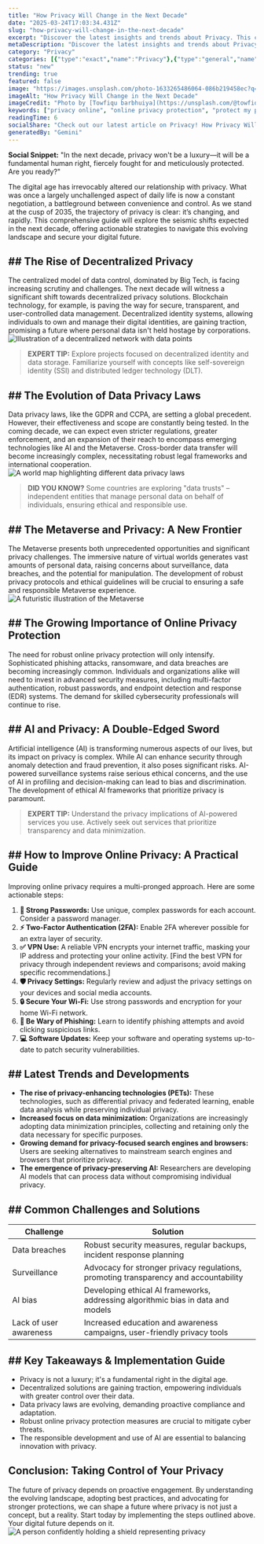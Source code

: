 ```yaml
---
title: "How Privacy Will Change in the Next Decade"
date: "2025-03-24T17:03:34.431Z"
slug: "how-privacy-will-change-in-the-next-decade"
excerpt: "Discover the latest insights and trends about Privacy. This comprehensive guide covers everything you need to know about Privacy in 2025."
metaDescription: "Discover the latest insights and trends about Privacy. This comprehensive guide covers everything you need to know about Privacy in 2025."
category: "Privacy"
categories: [{"type":"exact","name":"Privacy"},{"type":"general","name":"Technology"},{"type":"medium","name":"Data Security"},{"type":"specific","name":"Encryption"},{"type":"niche","name":"Homomorphic Encryption"}]
status: "new"
trending: true
featured: false
image: "https://images.unsplash.com/photo-1633265486064-086b219458ec?q=85&w=1200&fit=max&fm=webp&auto=compress"
imageAlt: "How Privacy Will Change in the Next Decade"
imageCredit: "Photo by [Towfiqu barbhuiya](https://unsplash.com/@towfiqu999999) on Unsplash"
keywords: ["privacy online", "online privacy protection", "protect my privacy", "data privacy laws", "best vpn for privacy", "how to improve online privacy", "privacy settings", "privacy policy generator", "what is online privacy", "secure my personal data"]
readingTime: 6
socialShare: "Check out our latest article on Privacy! How Privacy Will Change in the Next Decade #privacy online #online privacy protection #protect my privacy"
generatedBy: "Gemini"
---
```




**Social Snippet:**  "In the next decade, privacy won't be a luxury—it will be a fundamental human right, fiercely fought for and meticulously protected.  Are you ready?"

The digital age has irrevocably altered our relationship with privacy.  What was once a largely unchallenged aspect of daily life is now a constant negotiation, a battleground between convenience and control.  As we stand at the cusp of 2035, the trajectory of privacy is clear: it’s changing, and rapidly. This comprehensive guide will explore the seismic shifts expected in the next decade, offering actionable strategies to navigate this evolving landscape and secure your digital future.

## ## The Rise of Decentralized Privacy

The centralized model of data control, dominated by Big Tech, is facing increasing scrutiny and challenges.  The next decade will witness a significant shift towards decentralized privacy solutions.  Blockchain technology, for example, is paving the way for secure, transparent, and user-controlled data management.  Decentralized identity systems, allowing individuals to own and manage their digital identities, are gaining traction, promising a future where personal data isn't held hostage by corporations. ![Illustration of a decentralized network with data points](https://images.unsplash.com/photo-1461685265823-f8d5d0b08b9b?q=85&w=1200&fit=max&fm=webp&auto=compress)

> **EXPERT TIP:** Explore projects focused on decentralized identity and data storage.  Familiarize yourself with concepts like self-sovereign identity (SSI) and distributed ledger technology (DLT).

## ## The Evolution of Data Privacy Laws

Data privacy laws, like the GDPR and CCPA, are setting a global precedent.  However, their effectiveness and scope are constantly being tested.  In the coming decade, we can expect even stricter regulations, greater enforcement, and an expansion of their reach to encompass emerging technologies like AI and the Metaverse.  Cross-border data transfer will become increasingly complex, necessitating robust legal frameworks and international cooperation. ![A world map highlighting different data privacy laws](https://images.unsplash.com/photo-1595666944516-bbb485958fb5?q=85&w=1200&fit=max&fm=webp&auto=compress)

> **DID YOU KNOW?** Some countries are exploring "data trusts" – independent entities that manage personal data on behalf of individuals, ensuring ethical and responsible use.

## ##  The Metaverse and Privacy: A New Frontier

The Metaverse presents both unprecedented opportunities and significant privacy challenges.  The immersive nature of virtual worlds generates vast amounts of personal data, raising concerns about surveillance, data breaches, and the potential for manipulation.  The development of robust privacy protocols and ethical guidelines will be crucial to ensuring a safe and responsible Metaverse experience.  ![A futuristic illustration of the Metaverse](https://images.unsplash.com/photo-1633265486064-086b219458ec?q=85&w=1200&fit=max&fm=webp&auto=compress)

## ## The Growing Importance of Online Privacy Protection

The need for robust online privacy protection will only intensify.  Sophisticated phishing attacks, ransomware, and data breaches are becoming increasingly common.  Individuals and organizations alike will need to invest in advanced security measures, including multi-factor authentication, robust passwords, and endpoint detection and response (EDR) systems.  The demand for skilled cybersecurity professionals will continue to rise.

## ## AI and Privacy: A Double-Edged Sword

Artificial intelligence (AI) is transforming numerous aspects of our lives, but its impact on privacy is complex.  While AI can enhance security through anomaly detection and fraud prevention, it also poses significant risks.  AI-powered surveillance systems raise serious ethical concerns, and the use of AI in profiling and decision-making can lead to bias and discrimination.  The development of ethical AI frameworks that prioritize privacy is paramount.

> **EXPERT TIP:**  Understand the privacy implications of AI-powered services you use.  Actively seek out services that prioritize transparency and data minimization.

## ##  How to Improve Online Privacy: A Practical Guide

Improving online privacy requires a multi-pronged approach.  Here are some actionable steps:

1. **🔑 Strong Passwords:** Use unique, complex passwords for each account. Consider a password manager.
2. **⚡ Two-Factor Authentication (2FA):** Enable 2FA wherever possible for an extra layer of security.
3. **✅ VPN Use:** A reliable VPN encrypts your internet traffic, masking your IP address and protecting your online activity.  [Find the best VPN for privacy through independent reviews and comparisons; avoid making specific recommendations.]
4. **🛡️ Privacy Settings:** Regularly review and adjust the privacy settings on your devices and social media accounts.
5. **🔒 Secure Your Wi-Fi:** Use strong passwords and encryption for your home Wi-Fi network.
6. **🚫 Be Wary of Phishing:**  Learn to identify phishing attempts and avoid clicking suspicious links.
7. **💻 Software Updates:** Keep your software and operating systems up-to-date to patch security vulnerabilities.

## ## Latest Trends and Developments

* **The rise of privacy-enhancing technologies (PETs):**  These technologies, such as differential privacy and federated learning, enable data analysis while preserving individual privacy.
* **Increased focus on data minimization:**  Organizations are increasingly adopting data minimization principles, collecting and retaining only the data necessary for specific purposes.
* **Growing demand for privacy-focused search engines and browsers:**  Users are seeking alternatives to mainstream search engines and browsers that prioritize privacy.
* **The emergence of privacy-preserving AI:**  Researchers are developing AI models that can process data without compromising individual privacy.

## ## Common Challenges and Solutions

| Challenge                     | Solution                                                                     |
|------------------------------|-----------------------------------------------------------------------------|
| Data breaches                 | Robust security measures, regular backups, incident response planning             |
| Surveillance                  | Advocacy for stronger privacy regulations, promoting transparency and accountability |
| AI bias                       | Developing ethical AI frameworks, addressing algorithmic bias in data and models |
| Lack of user awareness        | Increased education and awareness campaigns, user-friendly privacy tools       |

## ## Key Takeaways & Implementation Guide

* Privacy is not a luxury; it's a fundamental right in the digital age.
* Decentralized solutions are gaining traction, empowering individuals with greater control over their data.
* Data privacy laws are evolving, demanding proactive compliance and adaptation.
* Robust online privacy protection measures are crucial to mitigate cyber threats.
* The responsible development and use of AI are essential to balancing innovation with privacy.

## Conclusion:  Taking Control of Your Privacy

The future of privacy depends on proactive engagement.  By understanding the evolving landscape, adopting best practices, and advocating for stronger protections, we can shape a future where privacy is not just a concept, but a reality.  Start today by implementing the steps outlined above.  Your digital future depends on it.  ![A person confidently holding a shield representing privacy](https://images.unsplash.com/photo-1557597774-9d273605dfa9?q=85&w=1200&fit=max&fm=webp&auto=compress)

